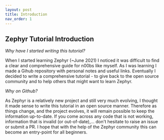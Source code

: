 ```yaml
---
layout: post
title: Introduction
nav_order: 1
---
```


## Zephyr Tutorial Introduction

*Why have I started writing this tutorial?*

When I started learning Zephyr (~June 2021) I noticed it was difficult to find a clear and comprehensive guide for n00bs like myself. As I was learning I made a Gihub repository with personal notes and useful links. Eventually I decided to write a comprehensive tutorial - to give back to the open source community and to help others that might want to learn Zephyr. 

*Why on Github?*

As Zephyr is a relatively new project and still very much evolving, I thought it made sense to write this tutorial in an open source manner. Therefore as things change, and the project evolves, it will remain possible to keep the information up-to-date. If you come across any code that is not working, information that is invalid (or out-of-date),... don't hesitate to raise an issue or submit a PR. I hope that with the help of the Zephyr community this can become an entry-point for all beginners.
